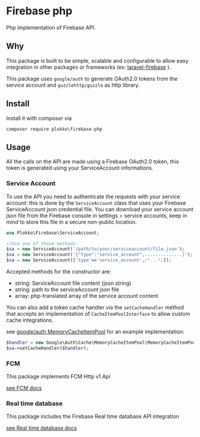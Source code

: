 # Firebase php
Php implementation of Firebase API.

## Why
This package is built to be simple, scalable and configurable to allow easy integration in other packages or frameworks (ex: [laravel-firebase](https://github.com/plokko/laravel-firebase) ).

This package uses `google/auth` to generate OAuth2.0 tokens from the service account and `guzzlehttp/guzzle` as http library.
## Install
Install it with composer via 

`composer require plokko\firebase-php`

## Usage
All the calls on the API are made using a Firebase OAuth2.0 token, this token is generated using your ServiceAccount informations.
### Service Account
To use the API you need to authenticate the requests with your service account:
this is done by the `ServiceAccount` class that uses your Firebase ServiceAccount json credential file.
You can download your service account json file from the Firebase console in settings > service accounts, keep in mind to store this file in a secure non-public location.
```php 
use Plokko\Firebase\ServiceAccount;

//Use one of those methods:
$sa = new ServiceAccount('/path/to/your/serviceaccount/file.json');
$sa = new ServiceAccount('{"type":"service_account",..............}');
$sa = new ServiceAccount(['type'=>'service_account',/*...*/]);
```
Accepted methods for the constructor are:
- string: ServiceAccount file content (json string)
- string: path to the serviceAccount json file
- array: php-translated array of the service account content

You can also add a token cache handler via the `setCacheHandler` method that accepts an implementation of `CacheItemPoolInterface` to allow custom cache integrations.

see [google/auth MemoryCacheItemPool](https://github.com/google/google-auth-library-php/blob/master/src/Cache/MemoryCacheItemPool.php) for an example implementation:
```php
$handler = new Google\Auth\Cache\MemoryCacheItemPool\MemoryCacheItemPool();
$sa->setCacheHandler($handler);
```

### FCM
This package implements FCM Http v1 Api

[see FCM docs](docs/FCM.md)

### Real time database 
This package includes the Firebase Real time database API integration

[see Real time database docs](docs/DB.md)
